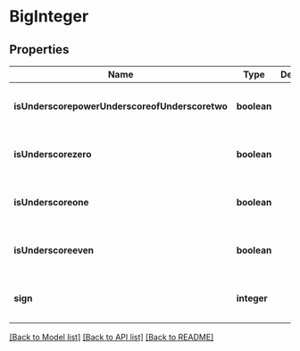 # BigInteger

## Properties
Name | Type | Description | Notes
------------ | ------------- | ------------- | -------------
**isUnderscorepowerUnderscoreofUnderscoretwo** | **boolean** |  | [optional] [readonly] [default to null]
**isUnderscorezero** | **boolean** |  | [optional] [readonly] [default to null]
**isUnderscoreone** | **boolean** |  | [optional] [readonly] [default to null]
**isUnderscoreeven** | **boolean** |  | [optional] [readonly] [default to null]
**sign** | **integer** |  | [optional] [readonly] [default to null]

[[Back to Model list]](../README.md#documentation-for-models) [[Back to API list]](../README.md#documentation-for-api-endpoints) [[Back to README]](../README.md)


